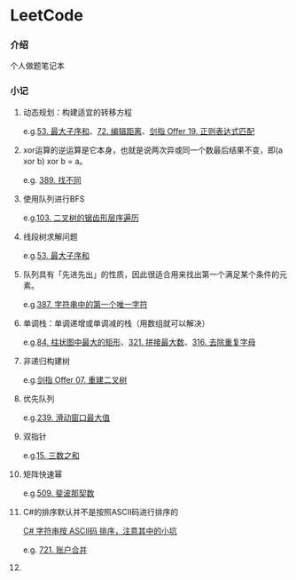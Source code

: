 # LeetCode

### 介绍
个人做题笔记本



### 小记

1. 动态规划：构建适宜的转移方程

   e.g.[53. 最大子序和](https://leetcode-cn.com/problems/maximum-subarray/)、[72. 编辑距离](https://leetcode-cn.com/problems/edit-distance/)、[剑指 Offer 19. 正则表达式匹配](https://leetcode-cn.com/problems/zheng-ze-biao-da-shi-pi-pei-lcof/)

2. xor运算的逆运算是它本身，也就是说两次异或同一个数最后结果不变，即(a xor b) xor b = a。

   e.g. [389. 找不同](https://leetcode-cn.com/problems/find-the-difference/)

3. 使用队列进行BFS

   e.g.[103. 二叉树的锯齿形层序遍历](https://leetcode-cn.com/problems/binary-tree-zigzag-level-order-traversal/)

4. 线段树求解问题

   e.g.[53. 最大子序和](https://leetcode-cn.com/problems/maximum-subarray/)

5. 队列具有「先进先出」的性质，因此很适合用来找出第一个满足某个条件的元素。

   e.g.[387. 字符串中的第一个唯一字符](https://leetcode-cn.com/problems/first-unique-character-in-a-string/)

6. 单调栈：单调递增或单调减的栈（用数组就可以解决）

   e.g.[84. 柱状图中最大的矩形](https://leetcode-cn.com/problems/largest-rectangle-in-histogram/)、[321. 拼接最大数](https://leetcode-cn.com/problems/create-maximum-number/)、[316. 去除重复字母](https://leetcode-cn.com/problems/remove-duplicate-letters/)

7. 非递归构建树

   e.g.[剑指 Offer 07. 重建二叉树](https://leetcode-cn.com/problems/zhong-jian-er-cha-shu-lcof/)

8. 优先队列

   e.g.[239. 滑动窗口最大值](https://leetcode-cn.com/problems/sliding-window-maximum/)

9. 双指针

   e.g.[15. 三数之和](https://leetcode-cn.com/problems/3sum/)

10. 矩阵快速幂

    e.g.[509. 斐波那契数](https://leetcode-cn.com/problems/fibonacci-number/)

11. C#的排序默认并不是按照ASCII码进行排序的

    [C# 字符串按 ASCII码 排序，注意其中的小坑](https://www.cnblogs.com/similar/p/6739293.html)

    e.g. [721. 账户合并](https://leetcode-cn.com/problems/accounts-merge/)

12. 

